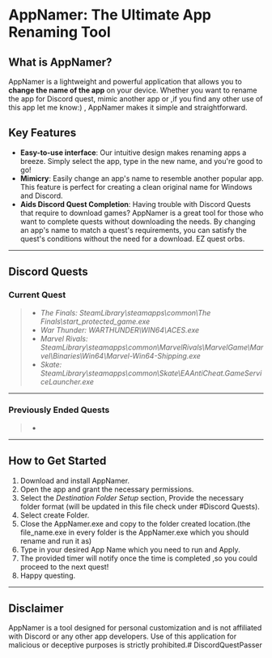 # AppNamer: The Ultimate App Renaming Tool

## What is AppNamer?

AppNamer is a lightweight and powerful application that allows you to **change the name of the app** on your device. Whether you want to rename the app for Discord quest, mimic another app or ,if you find any other use of this app let me know:) , AppNamer makes it simple and straightforward.

## Key Features

* **Easy-to-use interface**: Our intuitive design makes renaming apps a breeze. Simply select the app, type in the new name, and you're good to go!
* **Mimicry**: Easily change an app's name to resemble another popular app. This feature is perfect for creating a clean original name for Windows and Discord.
* **Aids Discord Quest Completion**: Having trouble with Discord Quests that require to download games? AppNamer is a great tool for those who want to complete quests without downloading the needs. By changing an app's name to match a quest's requirements, you can satisfy the quest's conditions without the need for a download. EZ quest orbs.

---

## Discord Quests

### Current Quest

> - _The Finals: SteamLibrary\steamapps\common\The Finals\start_protected_game.exe_
> - _War Thunder: WARTHUNDER\WIN64\ACES.exe_
> - _Marvel Rivals: SteamLibrary\steamapps\common\MarvelRivals\MarvelGame\Marvel\Binaries\Win64\Marvel-Win64-Shipping.exe_
> - _Skate: SteamLibrary\steamapps\common\Skate\EAAntiCheat.GameServiceLauncher.exe_

---


### Previously Ended Quests

> -

---

## How to Get Started

1.  Download and install AppNamer.
2.  Open the app and grant the necessary permissions.
3.  Select the *Destination Folder Setup* section, Provide the necessary folder format (will be updated in this file check under #Discord Quests).
4.  Select create Folder.
5.  Close the AppNamer.exe and copy to the folder created location.(the file_name.exe in every folder is the AppNamer.exe which you should rename and run it as)
6.  Type in your desired App Name which you need to run and Apply.
7.  The provided timer will notify once the time is completed ,so you could proceed to the next quest!
8.  Happy questing.

---

## Disclaimer

AppNamer is a tool designed for personal customization and is not affiliated with Discord or any other app developers. Use of this application for malicious or deceptive purposes is strictly prohibited.# DiscordQuestPasser
